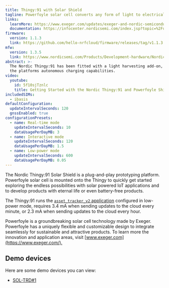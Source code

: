 ```yaml
---
title: Thingy:91 with Solar Shield
tagline: Powerfoyle solar cell converts any form of light to electrical energy
links:
  learnMore: https://www.exeger.com/updates/exeger-and-nordic-semiconductor-in-partnership/
  documentation: https://infocenter.nordicsemi.com/index.jsp?topic=%2Fug_thingy91%2FUG%2Fthingy91%2Fintro%2Ffrontpage.html
firmware:
  version: 1.1.3
  link: https://github.com/hello-nrfcloud/firmware/releases/tag/v1.1.3
mfw:
  version: 1.3.5
  link: https://www.nordicsemi.com/Products/Development-hardware/Nordic-Thingy-91/Download?lang=en#infotabs
abstract: >-
  The Nordic Thingy:91 has been fitted with a light harvesting add-on, giving
  the platforms autonomous charging capabilities.
video:
  youtube:
    id: 5f10sjTznlc
    title: Getting Started with the Nordic Thingy:91 and Powerfoyle Shield
includedSIMs:
  - ibasis
defaultConfiguration:
  updateIntervalSeconds: 120
  gnssEnabled: true
configurationPresets:
  - name: Real-time mode
    updateIntervalSeconds: 10
    dataUsagePerDayMB: 3
  - name: Interactive mode
    updateIntervalSeconds: 120
    dataUsagePerDayMB: 1.5
  - name: Low-power mode
    updateIntervalSeconds: 600
    dataUsagePerDayMB: 0.05
---
```


The Nordic Thingy:91 Solar Shield is a plug-and-play prototyping platform.
Powerfoyle solar cell is mounted onto the Thingy to quickly get started
exploring the endless possibilities with solar powered IoT applications and to
develop products with eternal life or even battery-free products.​

The Thingy:91 runs the
[`asset_tracker_v2` application](https://developer.nordicsemi.com/nRF_Connect_SDK/doc/latest/nrf/applications/asset_tracker_v2/README.html)
configured in low-power mode, requires 3.4 mA when sending updates to the cloud
every minute, or 2.3 mA when sending updates to the cloud every hour.

Powerfoyle is a groundbreaking solar cell technology made by Exeger. Powerfoyle
has a uniquely flexible and customizable design to integrate seamlessly for
sustainable and attractive products. To learn more the innovation and
application areas, visit [www.exeger.com](https://www.exeger.com/).​

## Demo devices

Here are some demo devices you can view:

- [SOL-TRD#1](/1.phxf9c)
